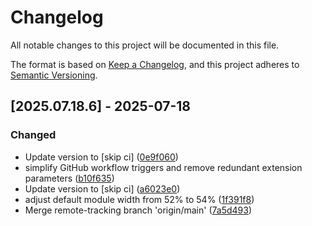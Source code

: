# Changelog

All notable changes to this project will be documented in this file.

The format is based on [Keep a Changelog](https://keepachangelog.com/en/1.0.0/),
and this project adheres to [Semantic Versioning](https://semver.org/spec/v2.0.0.html).

## [2025.07.18.6] - 2025-07-18

### Changed

* Update version to  [skip ci] ([0e9f060](https://github.com/N6REJ/mod_bearslivesearch/commit/0e9f060))
* simplify GitHub workflow triggers and remove redundant extension parameters ([b10f635](https://github.com/N6REJ/mod_bearslivesearch/commit/b10f635))
* Update version to  [skip ci] ([a6023e0](https://github.com/N6REJ/mod_bearslivesearch/commit/a6023e0))
* adjust default module width from 52% to 54% ([1f391f8](https://github.com/N6REJ/mod_bearslivesearch/commit/1f391f8))
* Merge remote-tracking branch 'origin/main' ([7a5d493](https://github.com/N6REJ/mod_bearslivesearch/commit/7a5d493))

